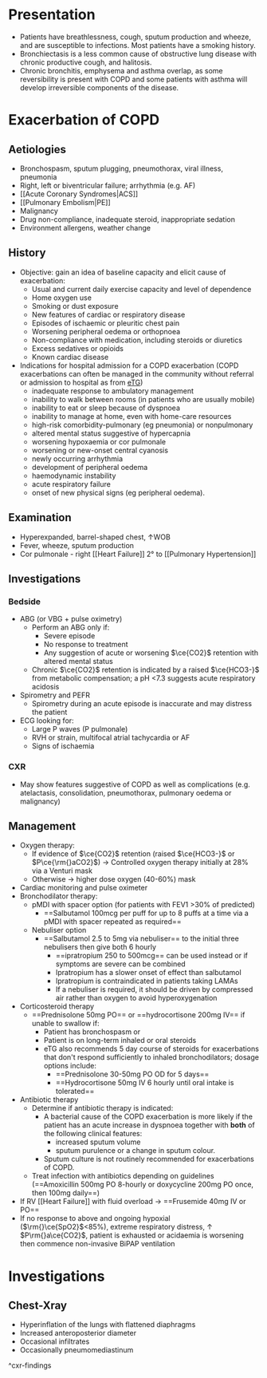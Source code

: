 # Presentation
- Patients have breathlessness, cough, sputum production and wheeze, and are susceptible to infections. Most patients have a smoking history. 
- Bronchiectasis is a less common cause of obstructive lung disease with chronic productive cough, and halitosis. 
- Chronic bronchitis, emphysema and asthma overlap, as some reversibility is present with COPD and some patients with asthma will develop irreversible components of the disease.
# Exacerbation of COPD
## Aetiologies
- Bronchospasm, sputum plugging, pneumothorax, viral illness, pneumonia
- Right, left or biventricular failure; arrhythmia (e.g. AF)
- [[Acute Coronary Syndromes|ACS]]
- [[Pulmonary Embolism|PE]]
- Malignancy
- Drug non-compliance, inadequate steroid, inappropriate sedation
- Environment allergens, weather change
## History
- Objective: gain an idea of baseline capacity and elicit cause of exacerbation:
	- Usual and current daily exercise capacity and level of dependence
	- Home oxygen use
	- Smoking or dust exposure
	- New features of cardiac or respiratory disease
	- Episodes of ischaemic or pleuritic chest pain
	- Worsening peripheral oedema or orthopnoea
	- Non-compliance with medication, including steroids or diuretics
	- Excess sedatives or opioids
	- Known cardiac disease
- Indications for hospital admission for a COPD exacerbation (COPD exacerbations can often be managed in the community without referral or admission to hospital as from [eTG](https://app-tg-org.au.eu1.proxy.openathens.net/viewTopic?etgAccess=true&guidelinePage=Respiratory&topicfile=chronic-obstructive-pulmonary-disease-exacerbations&guidelinename=Respiratory&sectionId=toc_d1e88#toc_d1e88))
	- inadequate response to ambulatory management
	- inability to walk between rooms (in patients who are usually mobile)
	- inability to eat or sleep because of dyspnoea
	- inability to manage at home, even with home-care resources
	- high-risk comorbidity-pulmonary (eg pneumonia) or nonpulmonary
	- altered mental status suggestive of hypercapnia
	- worsening hypoxaemia or cor pulmonale
	- worsening or new-onset central cyanosis
	- newly occurring arrhythmia
	- development of peripheral oedema
	- haemodynamic instability
	- acute respiratory failure
	- onset of new physical signs (eg peripheral oedema).
## Examination
- Hyperexpanded, barrel-shaped chest, ↑WOB
- Fever, wheeze, sputum production
- Cor pulmonale - right [[Heart Failure]] 2° to [[Pulmonary Hypertension]]
## Investigations
### Bedside
- ABG (or VBG + pulse oximetry)
	- Perform an ABG only if:
		- Severe episode
		- No response to treatment
		- Any suggestion of acute or worsening $\ce{CO2}$ retention with altered mental status
	- Chronic $\ce{CO2}$ retention is indicated by a raised $\ce{HCO3-}$ from metabolic compensation; a pH <7.3 suggests acute respiratory acidosis
- Spirometry and PEFR
	- Spirometry during an acute episode is inaccurate and may distress the patient
- ECG looking for:
	- Large P waves (P pulmonale)
	- RVH or strain, multifocal atrial tachycardia or AF
	- Signs of ischaemia
### CXR
- May show features suggestive of COPD as well as complications (e.g. atelactasis, consolidation, pneumothorax, pulmonary oedema or malignancy)
## Management
- Oxygen therapy:
	- If evidence of $\ce{CO2}$ retention (raised $\ce{HCO3-}$ or $P\ce{\rm{}aCO2}$) → Controlled oxygen therapy initially at 28% via a Venturi mask
	- Otherwise → higher dose oxygen (40-60%) mask
- Cardiac monitoring and pulse oximeter
- Bronchodilator therapy:
	- pMDI with spacer option (for patients with FEV1 >30% of predicted)
		- ==Salbutamol 100mcg per puff for up to 8 puffs at a time via a pMDI with spacer repeated as required==
	- Nebuliser option
		- ==Salbutamol 2.5 to 5mg via nebuliser== to the initial three nebulisers then give both 6 hourly
			- ==ipratropium 250 to 500mcg== can be used instead or if symptoms are severe can be combined
			- Ipratropium has a slower onset of effect than salbutamol
			- Ipratropium is contraindicated in patients taking LAMAs
			- If a nebuliser is required, it should be driven by compressed air rather than oxygen to avoid hyperoxygenation
- Corticosteroid therapy
	- ==Prednisolone 50mg PO== or ==hydrocortisone 200mg IV== if unable to swallow if:
		- Patient has bronchospasm or
		- Patient is on long-term inhaled or oral steroids
		- eTG also recommends 5 day course of steroids for exacerbations that don't respond sufficiently to inhaled bronchodilators; dosage options include:
			- ==Prednisolone 30-50mg PO OD for 5 days==
			- ==Hydrocortisone 50mg IV 6 hourly until oral intake is tolerated==
- Antibiotic therapy
	- Determine if antibiotic therapy is indicated:
		- A bacterial cause of the COPD exacerbation is more likely if the patient has an acute increase in dyspnoea together with **both** of the following clinical features:
			- increased sputum volume
			- sputum purulence or a change in sputum colour.
		- Sputum culture is not routinely recommended for exacerbations of COPD.
	- Treat infection with antibiotics depending on guidelines (==Amoxicillin 500mg PO 8-hourly or doxycycline 200mg PO once, then 100mg daily==)
- If RV [[Heart Failure]] with fluid overload → ==Frusemide 40mg IV or PO==
- If no response to above and ongoing hypoxial ($\rm{}\ce{SpO2}$<85%), extreme respiratory distress, ↑ $P\rm{}a\ce{CO2}$, patient is exhausted or acidaemia is worsening then commence non-invasive BiPAP ventilation
# Investigations
## Chest-Xray
- Hyperinflation of the lungs with flattened diaphragms
- Increased anteroposterior diameter
- Occasional infiltrates
- Occasionally pneumomediastinum

^cxr-findings
